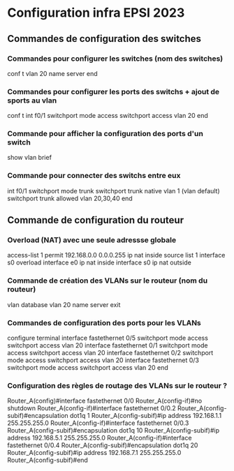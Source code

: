 # Configuration infra EPSI 2023

## Commandes de configuration des switches

### Commandes pour configurer les switches (nom des switches)
  conf t
  vlan 20
  name server
  end

### Commandes pour configurer les ports des switchs + ajout de sports au vlan
  conf t
  int f0/1
  switchport mode access
  switchport access vlan 20
  end

### Commande pour afficher la configuration des ports d'un switch 
  show vlan brief

### Commande pour connecter des switchs entre eux
  int f0/1
  switchport mode trunk
  switchport trunk native vlan 1 (vlan default)
  switchport trunk allowed vlan 20,30,40
  end

## Commande de configuration du routeur

### Overload (NAT) avec une seule adressse globale
  access-list 1 permit 192.168.0.0 0.0.0.255
  ip nat inside source list 1 interface s0 overload
  interface e0
  ip nat inside
  interface s0
  ip nat outside

### Commande de création des VLANs sur le routeur (nom du routeur)
  vlan database
  vlan 20 name server
  exit
  
### Commandes de configuration des ports pour les VLANs
  configure terminal
  interface fastethernet 0/5
  switchport mode access 
  switchport access vlan 20
  interface fastethernet 0/1
  switchport mode access 
  switchport access vlan 20
  interface fastethernet 0/2
  switchport mode access
  switchport access vlan 20
  interface fastethernet 0/3
  switchport mode access 
  switchport access vlan 20
  end
  
### Configuration des règles de routage des VLANs sur le routeur ?
  Router_A(config)#interface fastethernet 0/0
  Router_A(config-if)#no shutdown
  Router_A(config-if)#interface fastethernet 0/0.2
  Router_A(config-subif)#encapsulation dot1q 1
  Router_A(config-subif)#ip address 192.168.1.1 255.255.255.0
  Router_A(config-if)#interface fastethernet 0/0.3
  Router_A(config-subif)#encapsulation dot1q 10
  Router_A(config-subif)#ip address 192.168.5.1 255.255.255.0 
  Router_A(config-if)#interface fastethernet 0/0.4 
  Router_A(config-subif)#encapsulation dot1q 20 
  Router_A(config-subif)#ip address 192.168.7.1 255.255.255.0 
  Router_A(config-subif)#end

<!--### ajout de gateway pour vlan
Se brancher aux ports correspondants (ici pour le VLAN 20)
  ip default gateway 192.168.20.254-->
